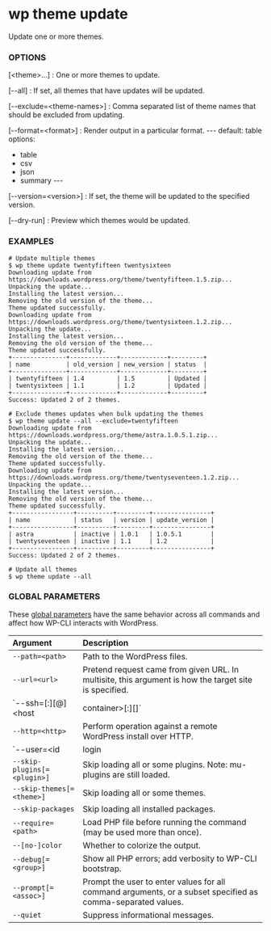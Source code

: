 # wp theme update

Update one or more themes.

### OPTIONS

[&lt;theme&gt;...]
: One or more themes to update.

[\--all]
: If set, all themes that have updates will be updated.

[\--exclude=&lt;theme-names&gt;]
: Comma separated list of theme names that should be excluded from updating.

[\--format=&lt;format&gt;]
: Render output in a particular format.
\---
default: table
options:
  - table
  - csv
  - json
  - summary
\---

[\--version=&lt;version&gt;]
: If set, the theme will be updated to the specified version.

[\--dry-run]
: Preview which themes would be updated.

### EXAMPLES

    # Update multiple themes
    $ wp theme update twentyfifteen twentysixteen
    Downloading update from https://downloads.wordpress.org/theme/twentyfifteen.1.5.zip...
    Unpacking the update...
    Installing the latest version...
    Removing the old version of the theme...
    Theme updated successfully.
    Downloading update from https://downloads.wordpress.org/theme/twentysixteen.1.2.zip...
    Unpacking the update...
    Installing the latest version...
    Removing the old version of the theme...
    Theme updated successfully.
    +---------------+-------------+-------------+---------+
    | name          | old_version | new_version | status  |
    +---------------+-------------+-------------+---------+
    | twentyfifteen | 1.4         | 1.5         | Updated |
    | twentysixteen | 1.1         | 1.2         | Updated |
    +---------------+-------------+-------------+---------+
    Success: Updated 2 of 2 themes.

    # Exclude themes updates when bulk updating the themes
    $ wp theme update --all --exclude=twentyfifteen
    Downloading update from https://downloads.wordpress.org/theme/astra.1.0.5.1.zip...
    Unpacking the update...
    Installing the latest version...
    Removing the old version of the theme...
    Theme updated successfully.
    Downloading update from https://downloads.wordpress.org/theme/twentyseventeen.1.2.zip...
    Unpacking the update...
    Installing the latest version...
    Removing the old version of the theme...
    Theme updated successfully.
    +-----------------+----------+---------+----------------+
    | name            | status   | version | update_version |
    +-----------------+----------+---------+----------------+
    | astra           | inactive | 1.0.1   | 1.0.5.1        |
    | twentyseventeen | inactive | 1.1     | 1.2            |
    +-----------------+----------+---------+----------------+
    Success: Updated 2 of 2 themes.

    # Update all themes
    $ wp theme update --all

### GLOBAL PARAMETERS

These [global parameters](https://make.wordpress.org/cli/handbook/config/) have the same behavior across all commands and affect how WP-CLI interacts with WordPress.

| **Argument**    | **Description**              |
|:----------------|:-----------------------------|
| `--path=<path>` | Path to the WordPress files. |
| `--url=<url>` | Pretend request came from given URL. In multisite, this argument is how the target site is specified. |
| `--ssh=[<scheme>:][<user>@]<host|container>[:<port>][<path>]` | Perform operation against a remote server over SSH (or a container using scheme of "docker" or "docker-compose"). |
| `--http=<http>` | Perform operation against a remote WordPress install over HTTP. |
| `--user=<id|login|email>` | Set the WordPress user. |
| `--skip-plugins[=<plugin>]` | Skip loading all or some plugins. Note: mu-plugins are still loaded. |
| `--skip-themes[=<theme>]` | Skip loading all or some themes. |
| `--skip-packages` | Skip loading all installed packages. |
| `--require=<path>` | Load PHP file before running the command (may be used more than once). |
| `--[no-]color` | Whether to colorize the output. |
| `--debug[=<group>]` | Show all PHP errors; add verbosity to WP-CLI bootstrap. |
| `--prompt[=<assoc>]` | Prompt the user to enter values for all command arguments, or a subset specified as comma-separated values. |
| `--quiet` | Suppress informational messages. |
